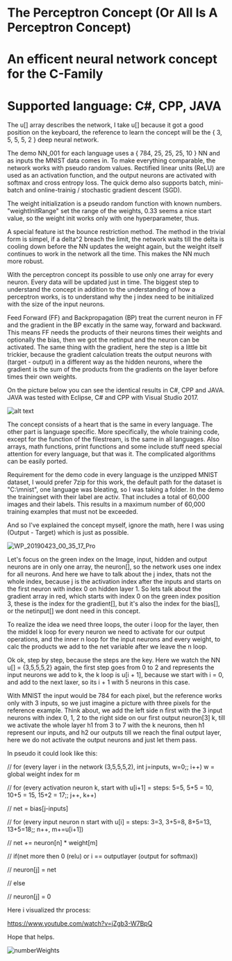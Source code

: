 # The Perceptron Concept (Or All Is A Perceptron Concept)
# An efficent neural network concept for the C-Family
# Supported language: C#, CPP, JAVA

The u[] array describes the network, I take u[] because it got a good position on the keyboard, the reference to learn the concept will be the { 3, 5, 5, 5, 2 } deep neural network. 

The demo NN_001 for each language uses a { 784, 25, 25, 25, 10 } NN and as inputs the MNIST data comes in.
To make everything comparable, the network works with pseudo random values. 
Rectified linear units (ReLU) are used as an activation function,
and the output neurons are activated with softmax and cross entropy loss.
The quick demo also supports batch, mini-batch and online-trainig / stochastic gradient descent (SGD). 

The weight initialization is a pseudo random function with known numbers. 
"weightInitRange" set the range of the weights, 0.33 seems a nice start value, 
so the weight init works only with one hyperparameter, thus.

A special feature ist the bounce restriction method.
The method in the trivial form is simpel, if a delta^2 breach the limit, the network waits till the delta is cooling down before the NN updates the weight again, but the weight itself continues to work in the network all the time. This makes the NN much more robust.

With the perceptron concept its possible to use only one array for every neuron. Every data will be updated just in time.
The biggest step to understand the concept in addition to the understanding of how a perceptron works, 
is to understand why the j index need to be initialized with the size of the input neurons.

Feed Forward (FF) and Backpropagation (BP) treat the current neuron in FF and the gradient in the BP excatly in the same way, forward and backward. This means FF needs the products of their neurons times their weights and optionally the bias, then we got the netinput and the neuron can be activated.
The same thing with the gradient, here the step is a little bit trickier, because the gradient calculation treats the output neurons with (target - output) in a different way as the hidden neurons, where the gradient is the sum of the products from the gradients on the layer before times their own weights.

On the picture below you can see the identical results in C#, CPP and JAVA. JAVA was tested with Eclipse, C#  and CPP with Visual Studio 2017.

![alt text](https://user-images.githubusercontent.com/53048236/61723001-99813b00-ad6b-11e9-81ea-aaa683a98b4f.png)

The concept consists of a heart that is the same in every language. The other part is language specific.
More specifically, the whole training code, except for the function of the filestream, is the same in all languages.
Also arrays, math functions, print functions and some include stuff need special attention for every language, but that was it.
The complicated algorithms can be easily ported.

Requirement for the demo code in every language is the unzipped MNIST dataset, I would prefer 7zip for this work, the default path for the dataset is "C:\mnist\", one language was bleating, so I was taking a folder. In the demo the trainingset with their label are activ. 
That includes a total of 60,000 images and their labels. This results in a maximum number of 60,000 training examples that must not be exceeded.


And so I've explained the concept myself, ignore the math, here I was using (Output - Target) which is just as possible.

![WP_20190423_00_35_17_Pro](https://user-images.githubusercontent.com/53048236/61755635-ca3b9180-adb8-11e9-99a6-adfce47950a5.jpg)

Let's focus on the green index on the Image, input, hidden and output neurons are in only one array, the neuron[], so the network uses one index for all neurons. And here we have to talk about the j index, thats not the whole index, because j is the activation index after the inputs and starts on the first neuron with index 0 on hidden layer 1. So lets talk about the gradient array in red, which starts with index 0 on the green index position 3, these is the index for the gradient[], but it's also the index for the bias[], or the netinput[] we dont need in this concept. 

To realize the idea we need three loops, the outer i loop for the layer, then the middel k loop for every neuron we need to activate for our output operations, and the inner n loop for the input neurons and every weight, to calc the products we add to the net variable after we leave the n loop.

Ok ok, step by step, because the steps are the key. Here we watch the NN u[] = {3,5,5,5,2} again, the first step goes from 0 to 2 and represents the input neurons we add to k, the k loop is u[i + 1], because we start with i = 0, and add to the next laxer, so its i + 1 with 5 neurons in this case.

With MNIST the input would be 784 for each pixel, but the reference works only with 3 inputs, so we just imagine a picture with three pixels for the reference example.
Think about, we add the left side n first with the 3 input neurons with index 0, 1, 2 to the right side on our first output neuron[3] k, till we activate the whole layer h1 from 3 to 7 with the k neurons, then h1 represent our inputs, and h2 our outputs till we reach the final output layer, here we do not activate the output neurons and just let them pass.

In pseudo it could look like this:

// for (every layer i in the network (3,5,5,5,2), int j=inputs, w=0;; i++) w = global weight index for m

//    for (every activation neuron k, start with u[i+1] = steps: 5=5, 5+5 = 10, 10+5 = 15, 15+2 = 17;; j++, k++)

//       net = bias[j-inputs]

//       for (every input neuron n start with u[i] = steps: 3=3, 3+5=8, 8+5=13, 13+5=18;; n++, m+=u[i+1])

//          net += neuron[n] * weight[m]

//       if(net more then 0 (relu) or i == outputlayer (output for softmax))

//        neuron[j] = net

//       else

//        neuron[j] = 0

Here i visualized thr process:

https://www.youtube.com/watch?v=jZgb3-W7BpQ

Hope that helps.
   
![numberWeights](https://user-images.githubusercontent.com/53048236/61751317-3d88d780-ada8-11e9-9e50-9e1a95055e4d.png)
